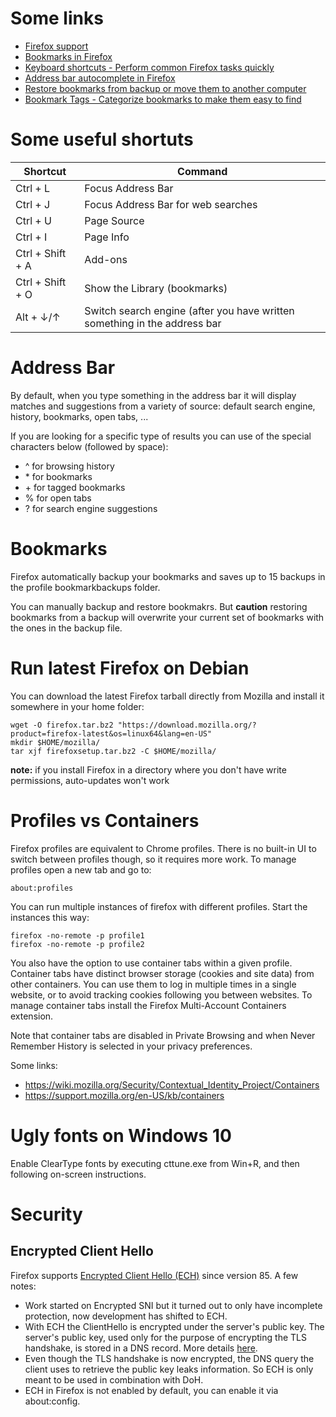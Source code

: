 # Some links
- [Firefox support](https://support.mozilla.org/en-US/)
- [Bookmarks in Firefox](https://support.mozilla.org/en-US/kb/bookmarks-firefox<Paste>)
- [Keyboard shortcuts - Perform common Firefox tasks quickly](https://support.mozilla.org/en-US/kb/keyboard-shortcuts-perform-firefox-tasks-quickly)
- [Address bar autocomplete in Firefox](https://support.mozilla.org/en-US/kb/address-bar-autocomplete-firefox)
- [Restore bookmarks from backup or move them to another computer](https://support.mozilla.org/en-US/kb/restore-bookmarks-from-backup-or-move-them)
- [Bookmark Tags - Categorize bookmarks to make them easy to find](https://support.mozilla.org/en-US/kb/categorizing-bookmarks-make-them-easy-to-find)

# Some useful shortuts
| Shortcut | Command |
|---|---|
| Ctrl + L | Focus Address Bar |
| Ctrl + J | Focus Address Bar for web searches |
| Ctrl + U | Page Source |
| Ctrl + I | Page Info |
| Ctrl + Shift + A | Add-ons |
| Ctrl + Shift + O | Show the Library (bookmarks) |
| Alt + ↓/↑ | Switch search engine (after you have written something in the address bar |

# Address Bar
By default, when you type something in the address bar it will display matches and suggestions from a variety of source: default search engine, history, bookmarks, open tabs, ...

If you are looking for a specific type of results you can use of the special characters below (followed by space):
- ^ for browsing history
- \* for bookmarks
- \+ for tagged bookmarks
- % for open tabs
- ? for search engine suggestions

# Bookmarks
Firefox automatically backup your bookmarks and saves up to 15 backups in the profile bookmarkbackups folder.

You can manually backup and restore bookmakrs. But **caution** restoring bookmarks from a backup will overwrite your current set of bookmarks with the ones in the backup file.

# Run latest Firefox on Debian
You can download the latest Firefox tarball directly from Mozilla and install it somewhere in your home folder:
```
wget -O firefox.tar.bz2 "https://download.mozilla.org/?product=firefox-latest&os=linux64&lang=en-US"
mkdir $HOME/mozilla/
tar xjf firefoxsetup.tar.bz2 -C $HOME/mozilla/
```

**note:** if you install Firefox in a directory where you don't have write permissions, auto-updates won't work

# Profiles vs Containers
Firefox profiles are equivalent to Chrome profiles. There is no built-in UI to switch between profiles though, so it requires more work. To manage profiles open a new tab and go to:
```
about:profiles
```

You can run multiple instances of firefox with different profiles. Start the instances this way:
```
firefox -no-remote -p profile1
firefox -no-remote -p profile2
```

You also have the option to use container tabs within a given profile. Container tabs have distinct browser storage (cookies and site data) from other containers. You can use them to log in multiple times in a single website, or to avoid tracking cookies following you between websites. To manage container tabs install the Firefox Multi-Account Containers extension.

Note that container tabs are disabled in Private Browsing and when Never Remember History is selected in your privacy preferences.

Some links:
- https://wiki.mozilla.org/Security/Contextual_Identity_Project/Containers
- https://support.mozilla.org/en-US/kb/containers

# Ugly fonts on Windows 10
Enable ClearType fonts by executing cttune.exe from Win+R, and then following on-screen instructions.

# Security
## Encrypted Client Hello
Firefox supports [Encrypted Client Hello (ECH)](https://blog.mozilla.org/security/2021/01/07/encrypted-client-hello-the-future-of-esni-in-firefox/) since version 85. A few notes:
- Work started on Encrypted SNI but it turned out to only have incomplete protection, now development has shifted to ECH.
- With ECH the ClientHello is encrypted under the server's public key. The server's public key, used only for the purpose of encrypting the TLS handshake, is stored in a DNS record. More details [here](https://blog.cloudflare.com/encrypted-client-hello/).
- Even though the TLS handshake is now encrypted, the DNS query the client uses to retrieve the public key leaks information. So ECH is only meant to be used in combination with DoH.
- ECH in Firefox is not enabled by default, you can enable it via about:config.
